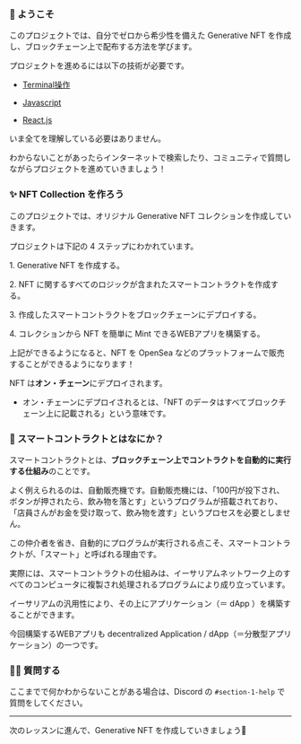 ### 👋 ようこそ

このプロジェクトでは、自分でゼロから希少性を備えた Generative NFT を作成し、ブロックチェーン上で配布する方法を学びます。

プロジェクトを進めるには以下の技術が必要です。

- [Terminal操作](https://qiita.com/ryouzi/items/f9dee1540a04a0bfb9a3)

- [Javascript](https://developer.mozilla.org/ja/docs/Web/JavaScript)

- [React.js](https://ja.reactjs.org/)

いま全てを理解している必要はありません。

わからないことがあったらインターネットで検索したり、コミュニティで質問しながらプロジェクトを進めていきましょう！
### ✨ NFT Collection を作ろう

このプロジェクトでは、オリジナル Generative NFT コレクションを作成していきます。

プロジェクトは下記の 4 ステップにわかれています。

1\. Generative NFT を作成する。

2\. NFT に関するすべてのロジックが含まれたスマートコントラクトを作成する。

3\. 作成したスマートコントラクトをブロックチェーンにデプロイする。

4\. コレクションから NFT を簡単に Mint できるWEBアプリを構築する。

上記ができるようになると、NFT を OpenSea などのプラットフォームで販売することができるようになります！

NFT は**オン・チェーン**にデプロイされます。
- オン・チェーンにデプロイされるとは、「NFT のデータはすべてブロックチェーン上に記載される」という意味です。
### 🥫 スマートコントラクトとはなにか？

スマートコントラクトとは、**ブロックチェーン上でコントラクトを自動的に実行する仕組み**のことです。

よく例えられるのは、自動販売機です。自動販売機には、「100円が投下され、ボタンが押されたら、飲み物を落とす」というプログラムが搭載されており、「店員さんがお金を受け取って、飲み物を渡す」というプロセスを必要としません。

この仲介者を省き、自動的にプログラムが実行される点こそ、スマートコントラクトが、「スマート」と呼ばれる理由です。

実際には、スマートコントラクトの仕組みは、イーサリアムネットワーク上のすべてのコンピュータに複製され処理されるプログラムにより成り立っています。

イーサリアムの汎用性により、その上にアプリケーション（＝ dApp ）を構築することができます。

今回構築するWEBアプリも decentralized Application / dApp（＝分散型アプリケーション）の一つです。
### 🙋‍♂️ 質問する

ここまでで何かわからないことがある場合は、Discord の `#section-1-help` で質問をしてください。


---
次のレッスンに進んで、Generative NFT を作成していきましょう🚀
